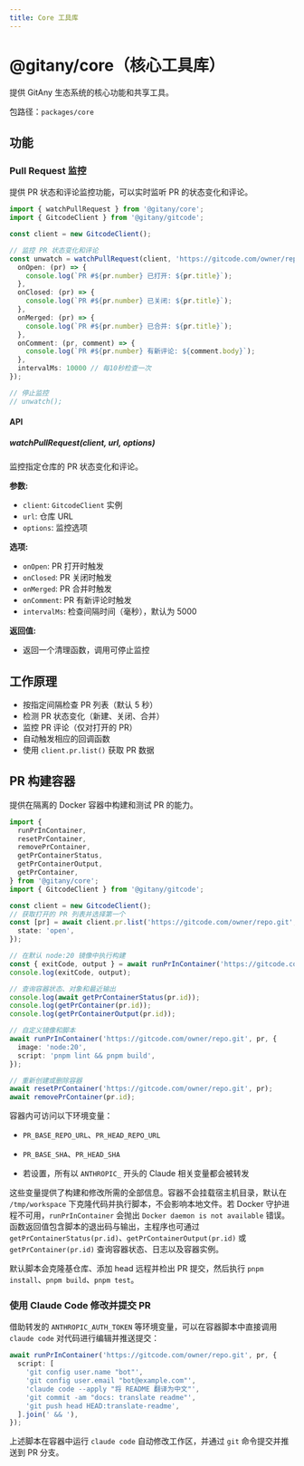 ```yaml
---
title: Core 工具库
---
```


# @gitany/core（核心工具库）

提供 GitAny 生态系统的核心功能和共享工具。

包路径：`packages/core`

## 功能

### Pull Request 监控

提供 PR 状态和评论监控功能，可以实时监听 PR 的状态变化和评论。

```ts
import { watchPullRequest } from '@gitany/core';
import { GitcodeClient } from '@gitany/gitcode';

const client = new GitcodeClient();

// 监控 PR 状态变化和评论
const unwatch = watchPullRequest(client, 'https://gitcode.com/owner/repo.git', {
  onOpen: (pr) => {
    console.log(`PR #${pr.number} 已打开: ${pr.title}`);
  },
  onClosed: (pr) => {
    console.log(`PR #${pr.number} 已关闭: ${pr.title}`);
  },
  onMerged: (pr) => {
    console.log(`PR #${pr.number} 已合并: ${pr.title}`);
  },
  onComment: (pr, comment) => {
    console.log(`PR #${pr.number} 有新评论: ${comment.body}`);
  },
  intervalMs: 10000 // 每10秒检查一次
});

// 停止监控
// unwatch();
```

#### API

##### watchPullRequest(client, url, options)

监控指定仓库的 PR 状态变化和评论。

**参数:**
- `client`: `GitcodeClient` 实例
- `url`: 仓库 URL
- `options`: 监控选项

**选项:**
- `onOpen`: PR 打开时触发
- `onClosed`: PR 关闭时触发
- `onMerged`: PR 合并时触发
- `onComment`: PR 有新评论时触发
- `intervalMs`: 检查间隔时间（毫秒），默认为 5000

**返回值:**
- 返回一个清理函数，调用可停止监控

## 工作原理

- 按指定间隔检查 PR 列表（默认 5 秒）
- 检测 PR 状态变化（新建、关闭、合并）
- 监控 PR 评论（仅对打开的 PR）
- 自动触发相应的回调函数
- 使用 `client.pr.list()` 获取 PR 数据

## PR 构建容器

提供在隔离的 Docker 容器中构建和测试 PR 的能力。

```ts
import {
  runPrInContainer,
  resetPrContainer,
  removePrContainer,
  getPrContainerStatus,
  getPrContainerOutput,
  getPrContainer,
} from '@gitany/core';
import { GitcodeClient } from '@gitany/gitcode';

const client = new GitcodeClient();
// 获取打开的 PR 列表并选择第一个
const [pr] = await client.pr.list('https://gitcode.com/owner/repo.git', {
  state: 'open',
});

// 在默认 node:20 镜像中执行构建
const { exitCode, output } = await runPrInContainer('https://gitcode.com/owner/repo.git', pr);
console.log(exitCode, output);

// 查询容器状态、对象和最近输出
console.log(await getPrContainerStatus(pr.id));
console.log(getPrContainer(pr.id));
console.log(getPrContainerOutput(pr.id));

// 自定义镜像和脚本
await runPrInContainer('https://gitcode.com/owner/repo.git', pr, {
  image: 'node:20',
  script: 'pnpm lint && pnpm build',
});

// 重新创建或删除容器
await resetPrContainer('https://gitcode.com/owner/repo.git', pr);
await removePrContainer(pr.id);
```

容器内可访问以下环境变量：

- `PR_BASE_REPO_URL`、`PR_HEAD_REPO_URL`
- `PR_BASE_SHA`、`PR_HEAD_SHA`

- 若设置，所有以 `ANTHROPIC_` 开头的 Claude 相关变量都会被转发

这些变量提供了构建和修改所需的全部信息。容器不会挂载宿主机目录，默认在 `/tmp/workspace` 下克隆代码并执行脚本，不会影响本地文件。若 Docker 守护进程不可用，`runPrInContainer` 会抛出 `Docker daemon is not available` 错误。函数返回值包含脚本的退出码与输出，主程序也可通过 `getPrContainerStatus(pr.id)`、`getPrContainerOutput(pr.id)` 或 `getPrContainer(pr.id)` 查询容器状态、日志以及容器实例。

默认脚本会克隆基仓库、添加 head 远程并检出 PR 提交，然后执行 `pnpm install`、`pnpm build`、`pnpm test`。

### 使用 Claude Code 修改并提交 PR

借助转发的 `ANTHROPIC_AUTH_TOKEN` 等环境变量，可以在容器脚本中直接调用 `claude code` 对代码进行编辑并推送提交：

```ts
await runPrInContainer('https://gitcode.com/owner/repo.git', pr, {
  script: [
    'git config user.name "bot"',
    'git config user.email "bot@example.com"',
    'claude code --apply "将 README 翻译为中文"',
    'git commit -am "docs: translate readme"',
    'git push head HEAD:translate-readme',
  ].join(' && '),
});
```

上述脚本在容器中运行 `claude code` 自动修改工作区，并通过 `git` 命令提交并推送到 PR 分支。

